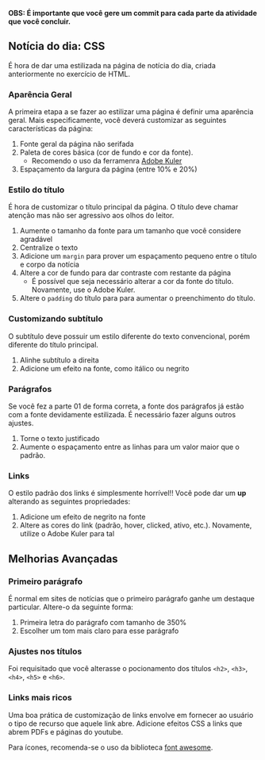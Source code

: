 
**OBS: É importante que você gere um commit para cada parte da atividade que você concluir.**

## Notícia do dia: CSS

É hora de dar uma estilizada na página de notícia do dia, criada anteriormente no exercício de HTML.

### Aparência Geral

A primeira etapa a se fazer ao estilizar uma página é definir uma aparência geral. Mais especificamente, você deverá customizar as seguintes características da página:

1. Fonte geral da página não serifada
2. Paleta de cores básica (cor de fundo e cor da fonte).
    * Recomendo o uso da ferramenra [Adobe Kuler](https://color.adobe.com)
3. Espaçamento da largura da página (entre 10% e 20%)


### Estilo do título

É hora de customizar o título principal da página. O título deve chamar atenção mas não ser agressivo aos olhos do leitor.

1. Aumente o tamanho da fonte para um tamanho que você considere agradável
2. Centralize o texto
3. Adicione um `margin` para prover um espaçamento pequeno entre o título e corpo da notícia
4. Altere a cor de fundo para dar contraste com restante da página
    * É possível que seja necessário alterar a cor da fonte do título. Novamente, use o Adobe Kuler.
5. Altere o `padding` do título para para aumentar o preenchimento do título.

### Customizando subtítulo

O subtítulo deve possuir um estilo diferente do texto convencional, porém diferente do título principal.

1. Alinhe subtítulo a direita
2. Adicione um efeito na fonte, como itálico ou negrito

### Parágrafos

Se você fez a parte 01 de forma correta, a fonte dos parágrafos já estão com a fonte devidamente estilizada. É necessário fazer alguns outros ajustes.

1. Torne o texto justificado
2. Aumente o espaçamento entre as linhas para um valor maior que o padrão.

### Links

O estilo padrão dos links é simplesmente horrível!! Você pode dar um **up** alterando as seguintes propriedades:

1. Adicione um efeito de negrito na fonte
2. Altere as cores do link (padrão, hover, clicked, ativo, etc.). Novamente, utilize o Adobe Kuler para tal

## Melhorias Avançadas

### Primeiro parágrafo

É normal em sites de notícias que o primeiro parágrafo ganhe um destaque particular. Altere-o da seguinte forma:

1. Primeira letra do parágrafo com tamanho de 350%
2. Escolher um tom mais claro para esse parágrafo

### Ajustes nos títulos

Foi requisitado que você alterasse o pocionamento dos títulos `<h2>`,
`<h3>`, `<h4>`, `<h5>` e `<h6>`.

### Links mais ricos

Uma boa prática de customização de links envolve em fornecer ao usuário o tipo de recurso que aquele link abre. Adicione efeitos CSS a links que abrem PDFs e páginas do youtube. 

Para ícones, recomenda-se o uso da biblioteca [font awesome](http://fontawesome.io/).
